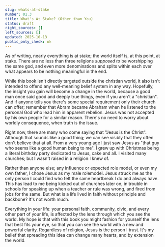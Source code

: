 ```yaml
---
slug: whats-at-stake
number: 01.3
title: What's At Stake? (Other than You)
status: draft
right_sources: []
left_sources: []
updated: 2025-10-13
public_only_check: ok
---
```


As of writing, nearly everything is at stake; the world itself is, at this point, at stake. There are no less than three religions *supposed to* be worshipping the same god, and even more denominations and splits within each over what appears to be nothing meaningful in the end.  

While this book isn't directly targeted outside the christian world, it also isn't intended to offend any well-meaning belief system in any way. Hopefully, the insight you gain will become a change in the world, because a good man once said good and deeply true things, even if you aren't a "christian". And if anyone tells you there's some special requirement only their church can offer; remember that Abram became Abraham when he listened to the personal God who lead him in apparent rebelion. Jesus was not accepted by his own people for a similar reason. There's no need to worry about worldly consequence, when truth is the issue.  

Right now, there are many who come saying that "Jesus is the Christ". Although that sounds like a good thing; we can see visibly that they often don't believe that at all. From a very young age I just saw Jesus as "that guy who seems like a good human being to me". I grew up with Christmas being a literal birthday party dedicated to Jesus, cake and all. I visited many churches; but I wasn't raised in a religion I knew of.  

Rather than anyone else; any influence or expected role model, or even my own father, I chose Jesus as my male rolemodel. Jesus struck me as the only person I could find who felt the same heartbreak I do and always have. This has lead to me being kicked out of churches later on, in trouble in schools for speaking up when a teacher or rule was wrong, and fired from jobs for the same. But what is a life lived in faith without principle and backbone? It's not worth much.  

Everything in your life: your personal faith, community, civic, and every other part of your life, is affected by the lens through which you see the world. My hope is that with this book you might fashion for yourself the lens that best fits your eye, so that you can see the world with a new and powerful clarity. Regardless of religion, Jesus is the person I trust. It's my belief that spreading this idea can change many hearts, and by extension the world.
